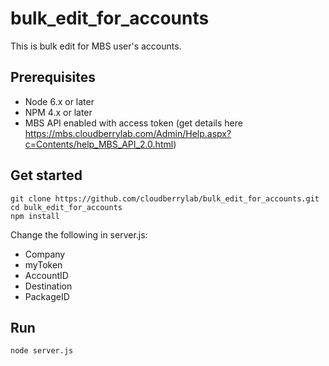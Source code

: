 # bulk_edit_for_accounts

This is bulk edit for MBS user's accounts.

## Prerequisites

* Node 6.x or later
* NPM 4.x or later
* MBS API enabled with access token (get details here https://mbs.cloudberrylab.com/Admin/Help.aspx?c=Contents/help_MBS_API_2.0.html)

## Get started

```
git clone https://github.com/cloudberrylab/bulk_edit_for_accounts.git
cd bulk_edit_for_accounts
npm install
```

Change the following in server.js:

* Company
* myToken
* AccountID
* Destination
* PackageID

## Run

```
node server.js
```
